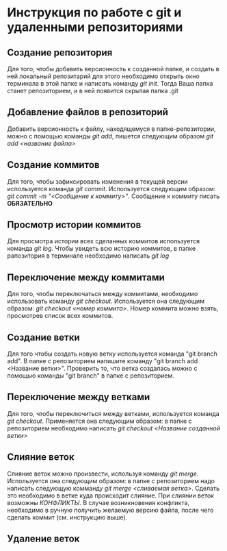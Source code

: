 # Инструкция по работе с git и удаленными репозиториями

## Создание репозитория
Для того, чтобы добавить версионность к созданной папке, и создать в ней локальный репозитарий для этого необходимо открыть окно терминала в этой папке и написать команду *git init*. Тогда Ваша папка станет репозиторием, и в ней появится скрытая папка .git

## Добавление файлов в репозиторий
Добавить версионность к файлу, находящемуся в папке-репозитории, можно с помощью команды *git add*, пишется следующим образом *git add <название файла>*

## Создание коммитов
Для того, чтобы зафиксировать изменения в текущей версии используется команда *git commit*. Используется следующим образом: *git commit -m "<Сообщение к коммиту>"*. Сообщение к коммиту писать **ОБЯЗАТЕЛЬНО**

## Просмотр истории коммитов
Для просмотра истории всех сделанных коммитов используется команда *git log*. Чтобы увидеть всю историю коммитов, в папке рапозитория в терминале необходимо написать *git log*

## Переключение между коммитами
Для того, чтобы переключаться между коммитами, необходимо использовать команду *git checkout*. Используется она следующим образом: *git checkout <номер коммита>*. Номер коммита можно взять, просмотрев список всех коммитов.

## Создание ветки
Для того чтобы создать новую ветку используется команда "git branch add". В папке с репозиторием напишите команду "git branch add <Название ветки>". Проверить то, что ветка создалась можно с помощью команды "git branch" в папке с репозиторием.

## Переключение между ветками
Для того, чтобы переключиться между ветками, используется команда *git checkout*. Применяется она следующим образом: в папке с репозиторием необходимо написать *git checkout <Название созданной ветки>*

## Слияние веток
Слияние веток можно произвести, используя команду *git merge*. Используется она следующим образом: в папке с репозиторием надо написать следующую комманду *git merge <сливаемая ветка>*. Сделать это необходимо в ветке куда происходит слияние. При слиянии веток возможны *КОНФЛИКТЫ*. В случае возникновения конфликта, необходимо в ручную получить желаемую версию файла, после чего сделать коммит (см. инструкцию выше).
## Удаление веток
